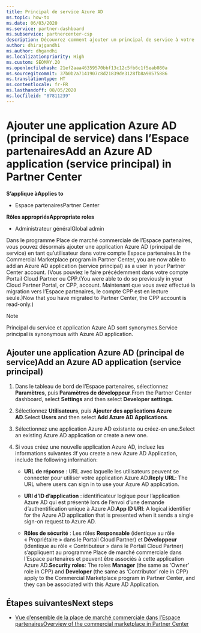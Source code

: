 ```yaml
---
title: Principal de service Azure AD
ms.topic: how-to
ms.date: 06/03/2020
ms.service: partner-dashboard
ms.subservice: partnercenter-csp
description: Découvrez comment ajouter un principal de service à votre locataire Azure AD. Cela revient à ajouter une application Azure AD (principal de service) dans l’Espace partenaires.
author: dhirajgandhi
ms.author: dhgandhi
ms.localizationpriority: High
ms.custom: SEOMAY.20
ms.openlocfilehash: 21ef2aaa46359570bbf13c12c5fb6c1f5eab080a
ms.sourcegitcommit: 37b0b2a7141907c8d21839de3128fb8a98575886
ms.translationtype: HT
ms.contentlocale: fr-FR
ms.lasthandoff: 08/05/2020
ms.locfileid: "87811239"
---
```

# <a name="add-an-azure-ad-application-service-principal-in-partner-center"></a><span data-ttu-id="e6eed-104">Ajouter une application Azure AD (principal de service) dans l’Espace partenaires</span><span class="sxs-lookup"><span data-stu-id="e6eed-104">Add an Azure AD application (service principal) in Partner Center</span></span>

<span data-ttu-id="e6eed-105">**S’applique à**</span><span class="sxs-lookup"><span data-stu-id="e6eed-105">**Applies to**</span></span>

- <span data-ttu-id="e6eed-106">Espace partenaires</span><span class="sxs-lookup"><span data-stu-id="e6eed-106">Partner Center</span></span>

<span data-ttu-id="e6eed-107">**Rôles appropriés**</span><span class="sxs-lookup"><span data-stu-id="e6eed-107">**Appropriate roles**</span></span>

- <span data-ttu-id="e6eed-108">Administrateur général</span><span class="sxs-lookup"><span data-stu-id="e6eed-108">Global admin</span></span>

<span data-ttu-id="e6eed-109">Dans le programme Place de marché commerciale de l’Espace partenaires, vous pouvez désormais ajouter une application Azure AD (principal de service) en tant qu’utilisateur dans votre compte Espace partenaires.</span><span class="sxs-lookup"><span data-stu-id="e6eed-109">In the Commercial Marketplace program in Partner Center, you are now able to add an Azure AD application (service principal) as a user in your Partner Center account.</span></span> <span data-ttu-id="e6eed-110">(Vous pouviez le faire précédemment dans votre compte Portail Cloud Partner ou CPP.</span><span class="sxs-lookup"><span data-stu-id="e6eed-110">(You were able to do so previously in your Cloud Partner Portal, or CPP, account.</span></span> <span data-ttu-id="e6eed-111">Maintenant que vous avez effectué la migration vers l’Espace partenaires, le compte CPP est en lecture seule.)</span><span class="sxs-lookup"><span data-stu-id="e6eed-111">Now that you have migrated to Partner Center, the CPP account is read-only.)</span></span>
 
>[!Note] 
><span data-ttu-id="e6eed-112">Principal du service et application Azure AD sont synonymes.</span><span class="sxs-lookup"><span data-stu-id="e6eed-112">Service principal is synonymous with Azure AD application.</span></span>

## <a name="add-an-azure-ad-application-service-principal"></a><span data-ttu-id="e6eed-113">Ajouter une application Azure AD (principal de service)</span><span class="sxs-lookup"><span data-stu-id="e6eed-113">Add an Azure AD application (service principal)</span></span>

1. <span data-ttu-id="e6eed-114">Dans le tableau de bord de l’Espace partenaires, sélectionnez **Paramètres**, puis **Paramètres de développeur**.</span><span class="sxs-lookup"><span data-stu-id="e6eed-114">From the Partner Center dashboard, select **Settings** and then select **Developer settings**.</span></span>

2. <span data-ttu-id="e6eed-115">Sélectionnez **Utilisateurs**, puis **Ajouter des applications Azure AD**.</span><span class="sxs-lookup"><span data-stu-id="e6eed-115">Select **Users** and then select **Add Azure AD Applications**.</span></span>

3. <span data-ttu-id="e6eed-116">Sélectionnez une application Azure AD existante ou créez-en une.</span><span class="sxs-lookup"><span data-stu-id="e6eed-116">Select an existing Azure AD application or create a new one.</span></span>

4. <span data-ttu-id="e6eed-117">Si vous créez une nouvelle application Azure AD, incluez les informations suivantes :</span><span class="sxs-lookup"><span data-stu-id="e6eed-117">If you create a new Azure AD Application, include the following information:</span></span>  

   - <span data-ttu-id="e6eed-118">**URL de réponse** : URL avec laquelle les utilisateurs peuvent se connecter pour utiliser votre application Azure AD.</span><span class="sxs-lookup"><span data-stu-id="e6eed-118">**Reply URL**: The URL where users can sign in to use your Azure AD application.</span></span>

   - <span data-ttu-id="e6eed-119">**URI d’ID d’application** : identificateur logique pour l’application Azure AD qui est présenté lors de l’envoi d’une demande d’authentification unique à Azure AD.</span><span class="sxs-lookup"><span data-stu-id="e6eed-119">**App ID URI**: A logical identifier for the Azure AD application that is presented when it sends a single sign-on request to Azure AD.</span></span>

   - <span data-ttu-id="e6eed-120">**Rôles de sécurité** : Les rôles **Responsable** (identique au rôle « Propriétaire » dans le Portail Cloud Partner) et **Développeur** (identique au rôle « Contributeur » dans le Portail Cloud Partner) s’appliquent au programme Place de marché commerciale dans l’Espace partenaires et peuvent être associés à cette application Azure AD.</span><span class="sxs-lookup"><span data-stu-id="e6eed-120">**Security roles**: The roles **Manager** (the same as  ‘Owner’ role in CPP) and **Developer** (the same as ‘Contributor’ role in CPP) apply to the Commercial Marketplace program in Partner Center, and they can be associated with this Azure AD Application.</span></span>  

## <a name="next-steps"></a><span data-ttu-id="e6eed-121">Étapes suivantes</span><span class="sxs-lookup"><span data-stu-id="e6eed-121">Next steps</span></span>

- [<span data-ttu-id="e6eed-122">Vue d’ensemble de la place de marché commerciale dans l’Espace partenaires</span><span class="sxs-lookup"><span data-stu-id="e6eed-122">Overview of the commercial marketplace in Partner Center</span></span>](csp-commercial-marketplace-overview.md)